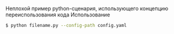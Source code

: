 Неплохой пример python-сценария, использующего концепцию переиспользования кода
Использование
```sh
$ python filename.py --config-path config.yaml
```
